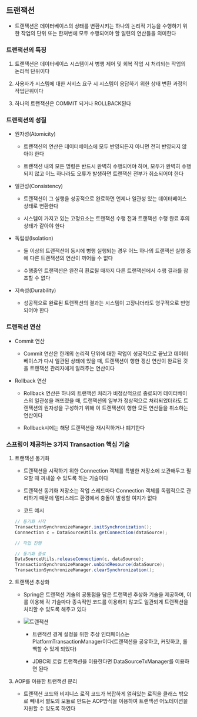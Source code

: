 ## 트랜잭션

* 트랜잭션은 데이터베이스의 상태를 변환시키는 하나의 논리적 기능을 수행하기 위한 작업의 단위 또는 한꺼번에 모두 수행되어야 할 일련의 연산들을 의미한다

### 트랜잭션의 특징

1. 트랜잭션은 데이터베이스 시스템이서 병행 제어 및 회복 작업 시 처리되는 작업의 논리적 단위이다

2. 사용자가 시스템에 대한 서비스 요구 시 시스템이 응답하기 위한 상태 변환 과정의 작업단위이다

3. 하나의 트랜잭션은 COMMIT 되거나 ROLLBACK된다

### 트랜잭션의 성질

* 원자성(Atomicity)
    * 트랜잭션의 연산은 데이터베이스에 모두 반영되든지 아니면 전혀 반영되지 않아야 한다

    * 트랜잭션 내의 모든 명령은 반드시 완벽히 수행되어야 하며, 모두가 완벽히 수행되지 않고 어느 하나라도 오류가 발생하면 트랜잭션 전부가 취소되어야 한다

* 일관성(Consistency)
    * 트랜잭션이 그 실행을 성공적으로 완료하면 언제나 일관성 있는 데이터베이스 상태로 변환한다

    * 시스템이 가지고 있는 고정요소는 트랜잭션 수행 전과 트랜잭션 수행 완료 후의 상태가 같아야 한다

* 독립성(Isolation)
    * 둘 이상의 트랜잭션이 동시에 병행 실행되는 경우 어느 하나의 트랜잭션 실행 중에 다른 트랜잭션의 연산이 끼어들 수 없다

    * 수행중인 트랜잭션은 완전히 환료될 때까지 다른 트랜잭션에서 수행 결과를 참조할 수 없다

* 지속성(Durability)
    * 성공적으로 완료된 트랜잭션의 결과는 시스템이 고장나더라도 영구적으로 반영되어야 한다

### 트랜잭션 연산

* Commit 연산
    * Commit 연산은 한개의 논리적 단위에 대한 작업이 성공적으로 끝났고 데이터베이스가 다시 일관된 상태에 있을 때, 트랜잭션이 행한 갱신 연산이 완료된 것을 트랜잭션 관리자에게 알려주는 연산이다

* Rollback 연산
    * Rollback 연산은 하나의 트랜잭션 처리가 비정상적으로 종료되어 데이터베이스의 일관성을 깨뜨렸을 때, 트랜잭션의 일부가 정상적으로 처리되었더라도 트랜잭션의 원자성을 구성하기 위해 이 트랜잭션이 행한 모든 연산들을 취소하는 연산이다

    * Rollback시에는 해당 트랜잭션을 재시작하거나 폐기한다

###  스프링이 제공하는 3가지 Transaction 핵심 기술

1. 트랜잭션 동기화
    * 트랜잭션을 시작하기 위한 Connection 객체를 특별한 저장소에 보관해두고 필요할 때 꺼내쓸 수 있도록 하는 기술이다

    * 트랜잭션 동기화 저장소는 작업 스레드마다 Connection 객체를 독립적으로 관리하기 때문에 멀티스레드 환경에서 충돌이 발생할 여지가 없다

    * 코드 예시
    ```java
    // 동기화 시작
    TransactionSynchronizeManager.initSynchronization();
    Connnection c = DataSourceUtils.getConnection(dataSource);

    // 작업 진행

    // 동기화 종료
    DataSourceUtils.releaseConnection(c, dataSource);
    TransactionSynchronizeManager.unbindResource(dataSource);
    TransactionSynchronizeManager.clearSynchronization();
    ```

2. 트랜잭션 추상화
    * Spring은 트랜잭션 기술의 공통점을 담은 트랜잭션 추상화 기술을 제공하며, 이를 이용해 각 기술마다 종속적인 코드를 이용하지 않고도 일관되게 트랜잭션을 처리할 수 있도록 해주고 있다

    * ![트랜잭션](https://cdn.discordapp.com/attachments/951334644710776843/1029704758941990945/58f5fb673e1e6116.png)

        * 트랜잭션 경계 설정을 위한 추상 인터페이스는 PlatformTransactionManager이다(트랜잭션을 공유하고, 커밋하고, 롤백할 수 있게 되었다)

        * JDBC의 로컬 트랜잭션을 이용한다면 DataSourceTxManager를 이용하면 된다

3. AOP를 이용한 트랜잭션 분리
    * 트랜잭션 코드와 비지니스 로직 코드가 복잡하게 얽혀있는 로직을 클래스 밖으로 빼내서 별도의 모듈로 만드는 AOP방식을 이용하여 트랜잭션 어노테이션을 지원할 수 있도록 하였다
